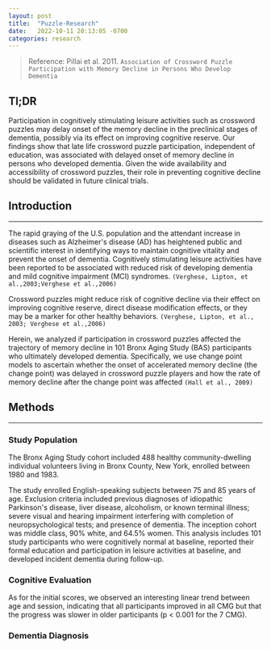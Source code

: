 ```yaml
---
layout: post
title:  "Puzzle-Research"
date:   2022-10-11 20:13:05 -0700
categories: research
---
```


> Reference: Pillai et al. 2011. `Association of Crossword Puzzle Participation with Memory Decline in Persons Who Develop Dementia`

## Tl;DR

Participation in cognitively stimulating leisure activities such as crossword puzzles may delay onset of the memory decline in the preclinical stages of dementia, possibly via its effect on improving cognitive reserve. Our findings show that late life crossword puzzle participation, independent of education, was associated with delayed onset of memory decline in persons who developed dementia. Given the wide availability and accessibility of crossword puzzles, their role in preventing cognitive decline should be validated in future clinical trials.

## Introduction

---

The rapid graying of the U.S. population and the attendant increase in diseases such as Alzheimer's disease (AD) has heightened public and scientific interest in identifying ways to maintain cognitive vitality and prevent the onset of dementia. Cognitively stimulating leisure activities have been reported to be associated with reduced risk of developing dementia and mild cognitive impairment (MCI) syndromes. `(Verghese, Lipton, et al.,2003;Verghese et al.,2006)`

Crossword puzzles might reduce risk of cognitive decline via their effect on improving cognitive reserve, direct disease modification effects, or they may be a marker for other healthy behaviors. `(Verghese, Lipton, et al., 2003; Verghese et al.,2006)`

Herein, we analyzed if participation in crossword puzzles affected the trajectory of memory decline in 101 Bronx Aging Study (BAS) participants who ultimately developed dementia. Specifically, we use change point models to ascertain whether the onset of accelerated memory decline (the change point) was delayed in crossword puzzle players and how the rate of memory decline after the change point was affected `(Hall et al., 2009)`

## Methods

---

### Study Population

The Bronx Aging Study cohort included 488 healthy community-dwelling individual volunteers living in Bronx County, New York, enrolled between 1980 and 1983.

The study enrolled English-speaking subjects between 75 and 85 years of age. Exclusion criteria included previous diagnoses of idiopathic Parkinson's disease, liver disease, alcoholism, or known terminal illness; severe visual and hearing impairment interfering with completion of neuropsychological tests; and presence of dementia. The inception cohort was middle class, 90% white, and 64.5% women. This analysis includes 101 study participants who were cognitively normal at baseline, reported their formal education and participation in leisure activities at baseline, and developed incident dementia during follow-up.

### Cognitive Evaluation

As for the initial scores, we observed an interesting linear trend between age and session, indicating that all participants improved in all CMG but that the progress was slower in older participants (p < 0.001 for the 7 CMG).

### Dementia Diagnosis
